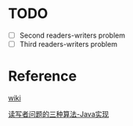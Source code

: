 # TODO
- [ ] Second readers-writers problem
- [ ] Third readers-writers problem

# Reference
[wiki](https://en.wikipedia.org/wiki/Readers%E2%80%93writers_problem)

[读写者问题的三种算法-Java实现](https://blog.csdn.net/qq_38672855/article/details/80776593)